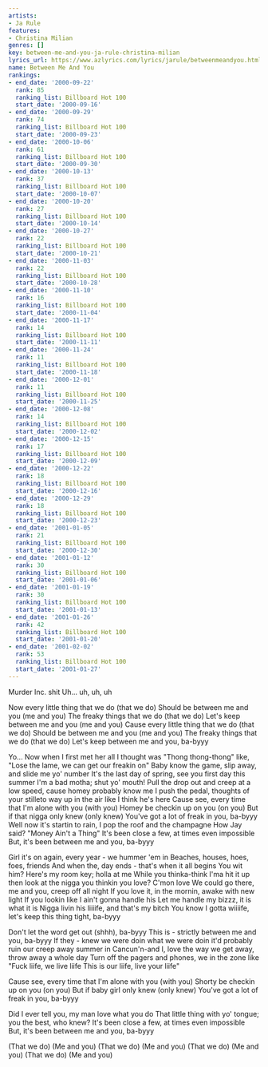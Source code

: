```yaml
---
artists:
- Ja Rule
features:
- Christina Milian
genres: []
key: between-me-and-you-ja-rule-christina-milian
lyrics_url: https://www.azlyrics.com/lyrics/jarule/betweenmeandyou.html
name: Between Me And You
rankings:
- end_date: '2000-09-22'
  rank: 85
  ranking_list: Billboard Hot 100
  start_date: '2000-09-16'
- end_date: '2000-09-29'
  rank: 74
  ranking_list: Billboard Hot 100
  start_date: '2000-09-23'
- end_date: '2000-10-06'
  rank: 61
  ranking_list: Billboard Hot 100
  start_date: '2000-09-30'
- end_date: '2000-10-13'
  rank: 37
  ranking_list: Billboard Hot 100
  start_date: '2000-10-07'
- end_date: '2000-10-20'
  rank: 27
  ranking_list: Billboard Hot 100
  start_date: '2000-10-14'
- end_date: '2000-10-27'
  rank: 22
  ranking_list: Billboard Hot 100
  start_date: '2000-10-21'
- end_date: '2000-11-03'
  rank: 22
  ranking_list: Billboard Hot 100
  start_date: '2000-10-28'
- end_date: '2000-11-10'
  rank: 16
  ranking_list: Billboard Hot 100
  start_date: '2000-11-04'
- end_date: '2000-11-17'
  rank: 14
  ranking_list: Billboard Hot 100
  start_date: '2000-11-11'
- end_date: '2000-11-24'
  rank: 11
  ranking_list: Billboard Hot 100
  start_date: '2000-11-18'
- end_date: '2000-12-01'
  rank: 11
  ranking_list: Billboard Hot 100
  start_date: '2000-11-25'
- end_date: '2000-12-08'
  rank: 14
  ranking_list: Billboard Hot 100
  start_date: '2000-12-02'
- end_date: '2000-12-15'
  rank: 17
  ranking_list: Billboard Hot 100
  start_date: '2000-12-09'
- end_date: '2000-12-22'
  rank: 18
  ranking_list: Billboard Hot 100
  start_date: '2000-12-16'
- end_date: '2000-12-29'
  rank: 18
  ranking_list: Billboard Hot 100
  start_date: '2000-12-23'
- end_date: '2001-01-05'
  rank: 21
  ranking_list: Billboard Hot 100
  start_date: '2000-12-30'
- end_date: '2001-01-12'
  rank: 30
  ranking_list: Billboard Hot 100
  start_date: '2001-01-06'
- end_date: '2001-01-19'
  rank: 30
  ranking_list: Billboard Hot 100
  start_date: '2001-01-13'
- end_date: '2001-01-26'
  rank: 42
  ranking_list: Billboard Hot 100
  start_date: '2001-01-20'
- end_date: '2001-02-02'
  rank: 53
  ranking_list: Billboard Hot 100
  start_date: '2001-01-27'
---
```


Murder Inc. shit
Uh... uh, uh, uh



Now every little thing that we do (that we do)
Should be between me and you (me and you)
The freaky things that we do (that we do)
Let's keep between me and you (me and you)
Cause every little thing that we do (that we do)
Should be between me and you (me and you)
The freaky things that we do (that we do)
Let's keep between me and you, ba-byyy


Yo...
Now when I first met her all I thought was "Thong thong-thong"
like, "Lose the lame, we can get our freakin on"
Baby know the game, slip away, and slide me yo' number
It's the last day of spring, see you first day this summer
I'm a bad motha; shut yo' mouth!  Pull the drop out and
creep at a low speed, cause homey probably know me
I push the pedal, thoughts of your stilleto
way up in the air like I think he's here
Cause see, every time that I'm alone with you (with you)
Homey be checkin up on you (on you)
But if that nigga only knew (only knew)
You've got a lot of freak in you, ba-byyy
Well now it's startin to rain, I pop the roof and the champagne
How Jay said?  "Money Ain't a Thing"
It's been close a few, at times even impossible
But, it's been between me and you, ba-byyy

Girl it's on again, every year - we hummer 'em in
Beaches, houses, hoes, foes, friends
And when the, day ends - that's when it all begins
You wit him?  Here's my room key; holla at me
While you thinka-think I'ma hit it up
then look at the nigga you thinkin you love?  C'mon love
We could go there, me and you, creep off all night
If you love it, in the mornin, awake with new light
If you lookin like I ain't gonna handle his
Let me handle my bizzz, it is what it is
Nigga livin his liiiife, and that's my bitch
You know I gotta wiiiife, let's keep this thing tight, ba-byyy

Don't let the word get out (shhh), ba-byyy
This is - strictly between me and you, ba-byyy
If they - knew we were doin what we were doin it'd probably ruin
our creep away summer in Cancun'n-and I, love
the way we get away, throw away a whole day
Turn off the pagers and phones, we in the zone like
"Fuck liife, we live liife
 This is our liife, live your liife"


Cause see, every time that I'm alone with you (with you)
Shorty be checkin up on you (on you)
But if baby girl only knew (only knew)
You've got a lot of freak in you, ba-byyy


Did I ever tell you, my man love what you do
That little thing with yo' tongue; you the best, who knew?
It's been close a few, at times even impossible
But, it's been between me and you, ba-byyy



(That we do)
(Me and you)
(That we do)
(Me and you)
(That we do)
(Me and you)
(That we do)
(Me and you)



